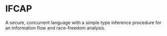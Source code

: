 # IFCAP

A secure, concurrent language with a simple type inference procedure
for an information flow and race-freedom analysis.

